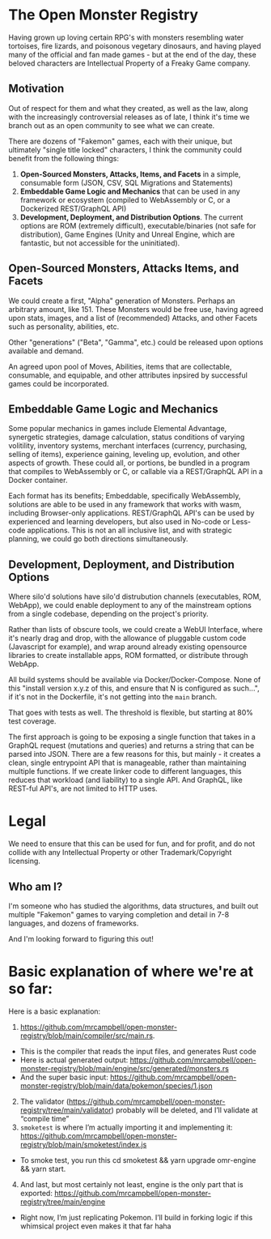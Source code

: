 # The Open Monster Registry

Having grown up loving certain RPG's with monsters resembling water tortoises, fire lizards, and poisonous vegetary dinosaurs, and having played many of the official and fan made games - but at the end of the day, these beloved characters are Intellectual Property of a Freaky Game company.

## Motivation

Out of respect for them and what they created, as well as the law, along with the increasingly controversial releases as of late, I think it's time we branch out as an open community to see what we can create.

There are dozens of "Fakemon" games, each with their unique, but ultimately "single title locked" characters, I think the community could benefit from the following things:

1. **Open-Sourced Monsters, Attacks, Items, and Facets** in a simple, consumable form (JSON, CSV, SQL Migrations and Statements)
2. **Embeddable Game Logic and Mechanics** that can be used in any framework or ecosystem (compiled to WebAssembly or C, or a Dockerized REST/GraphQL API)
3. **Development, Deployment, and Distribution Options**.  The current options are ROM (extremely difficult), executable/binaries (not safe for distribution), Game Engines (Unity and Unreal Engine, which are fantastic, but not accessible for the uninitiated).

## Open-Sourced Monsters, Attacks Items, and Facets

We could create a first, "Alpha" generation of Monsters.  Perhaps an arbitrary amount, like 151.  These Monsters would be free use, having agreed upon stats, images, and a list of (recommended) Attacks, and other Facets such as personality, abilities, etc.

Other "generations" ("Beta", "Gamma", etc.) could be released upon options available and demand.

An agreed upon pool of Moves, Abilities, items that are collectable, consumable, and equipable, and other attributes inpsired by successful games could be incorporated.


## Embeddable Game Logic and Mechanics

Some popular mechanics in games include Elemental Advantage, synergetic strategies, damage calculation, status conditions of varying volitility, inventory systems, merchant interfaces (currency, purchasing, selling of items), experience gaining, leveling up, evolution, and other aspects of growth.  These could all, or portions, be bundled in a program that compiles to WebAssembly or C, or callable via a REST/GraphQL API in a Docker container.  

Each format has its benefits; Embeddable, specifically WebAssembly, solutions are able to be used in any framework that works with wasm, including Browser-only applications.  REST/GraphQL API's can be used by experienced and learning developers, but also used in No-code or Less-code applications.  This is not an all inclusive list, and with strategic planning, we could go both directions simultaneously.  

## Development, Deployment, and Distribution Options

Where silo'd solutions have silo'd distrubution channels (executables, ROM, WebApp), we could enable deployment to any of the mainstream options from a single codebase, depending on the project's priority.  

Rather than lists of obscure tools, we could create a WebUI Interface, where it's nearly drag and drop, with the allowance of pluggable custom code (Javascript for example), and wrap around already existing opensource libraries to create installable apps, ROM formatted, or distribute through WebApp.

All build systems should be available via Docker/Docker-Compose.  None of this "install version x.y.z of this, and ensure that N is configured as such...", if it's not in the Dockerfile, it's not getting into the `main` branch.

That goes with tests as well.  The threshold is flexible, but starting at 80% test coverage.  

The first approach is going to be exposing a single function that takes in a GraphQL request (mutations and queries) and returns a string that can be parsed into JSON.  There are a few reasons for this, but mainly - it creates a clean, single entrypoint API that is manageable, rather than maintaining multiple functions.  If we create linker code to different languages, this reduces that workload (and liability) to a single API.  And GraphQL, like REST-ful API's, are not limited to HTTP uses.

# Legal

We need to ensure that this can be used for fun, and for profit, and do not collide with any Intellectual Property or other Trademark/Copyright licensing.

## Who am I?

I'm someone who has studied the algorithms, data structures, and built out multiple "Fakemon" games to varying completion and detail in 7-8 languages, and dozens of frameworks.  

And I'm looking forward to figuring this out!

# Basic explanation of where we're at so far: 

Here is a basic explanation:

1. https://github.com/mrcampbell/open-monster-registry/blob/main/compiler/src/main.rs.
  - This is the compiler that reads the input files, and generates Rust code
  - Here is actual generated output: https://github.com/mrcampbell/open-monster-registry/blob/main/engine/src/generated/monsters.rs
  - And the super basic input: https://github.com/mrcampbell/open-monster-registry/blob/main/data/pokemon/species/1.json
2. The validator (https://github.com/mrcampbell/open-monster-registry/tree/main/validator) probably will be deleted, and I’ll validate at “compile time”
3. `smoketest` is where I’m actually importing it and implementing it: https://github.com/mrcampbell/open-monster-registry/blob/main/smoketest/index.js
  - To smoke test, you run this cd smoketest && yarn upgrade omr-engine && yarn start.
4. And last, but most certainly not least, engine is the only part that is exported: https://github.com/mrcampbell/open-monster-registry/tree/main/engine
  - Right now, I’m just replicating Pokemon. I’ll build in forking logic if this whimsical project even makes it that far haha
